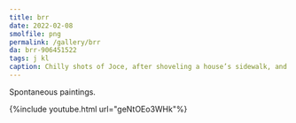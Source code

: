 ```yaml
---
title: brr
date: 2022-02-08
smolfile: png
permalink: /gallery/brr
da: brr-906451522
tags: j kl
caption: Chilly shots of Joce, after shoveling a house’s sidewalk, and Kay Lin, enjoying a hot drink by a snowy window.
---
```

Spontaneous paintings.

{%include youtube.html url="geNtOEo3WHk"%}
